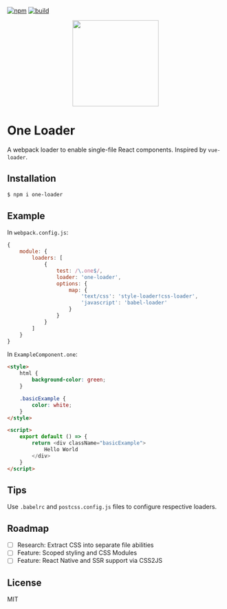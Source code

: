 [![npm][npm]][npm-url]
[![build][build]][build-url]

<div align="center">
  <a href="https://github.com/webpack/webpack">
    <img width="200" height="200"
      src="https://webpack.js.org/assets/icon-square-big.svg">
  </a>
</div>

# One Loader

A webpack loader to enable single-file React components.
Inspired by `vue-loader`.

## Installation

```bash
$ npm i one-loader
```

## Example

In `webpack.config.js`:

```javascript
{
    module: {
        loaders: [
            {
                test: /\.one$/,
                loader: 'one-loader',
                options: {
                    map: {
                        'text/css': 'style-loader!css-loader',
                        'javascript': 'babel-loader'
                    }
                }
            }
        ]
    }
}
```

In `ExampleComponent.one`:

```html
<style>
    html {
        background-color: green;
    }

    .basicExample {
        color: white;
    }
</style>

<script>
    export default () => {
        return <div className="basicExample">
            Hello World
        </div>
    }
</script>
```

## Tips

Use `.babelrc` and `postcss.config.js` files to configure respective loaders.

## Roadmap

- [ ] Research: Extract CSS into separate file abilities
- [ ] Feature: Scoped styling and CSS Modules
- [ ] Feature: React Native and SSR support via CSS2JS

## License

MIT

[npm]: https://img.shields.io/npm/v/one-loader.svg
[npm-url]: https://npmjs.com/package/one-loader

[build]: https://travis-ci.org/digitalie/one-loader.svg?branch=master
[build-url]: https://travis-ci.org/digitalie/one-loader
